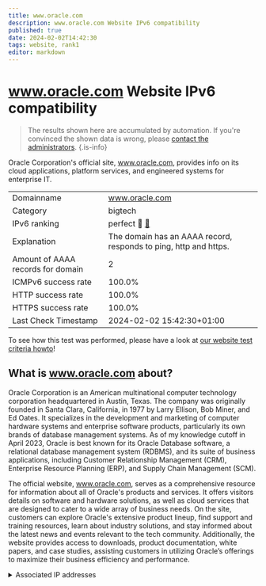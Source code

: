 ```yaml
---
title: www.oracle.com
description: www.oracle.com Website IPv6 compatibility
published: true
date: 2024-02-02T14:42:30
tags: website, rank1
editor: markdown
---
```


# www.oracle.com Website IPv6 compatibility

> The results shown here are accumulated by automation. If you're convinced the shown data is wrong, please [contact the administrators](/howto/chat). 
{.is-info}

Oracle Corporation's official site, www.oracle.com, provides info on its cloud applications, platform services, and engineered systems for enterprise IT.


|   |   |
| - | - |
| Domainname | www.oracle.com
| Category | bigtech |
| IPv6 ranking | perfect :1st_place_medal: [🔗](/howto/ranking) |
| Explanation | The domain has an AAAA record, responds to ping, http and https. |
| Amount of AAAA records for domain | 2 |
| ICMPv6 success rate | 100.0%|
| HTTP success rate | 100.0% |
| HTTPS success rate | 100.0% |
| Last Check Timestamp | 2024-02-02 15:42:30+01:00 |

To see how this test was performed, please have a look at [our website test criteria howto](/howto/testcriteria/website)!


## What is www.oracle.com about?
Oracle Corporation is an American multinational computer technology corporation headquartered in Austin, Texas. The company was originally founded in Santa Clara, California, in 1977 by Larry Ellison, Bob Miner, and Ed Oates. It specializes in the development and marketing of computer hardware systems and enterprise software products, particularly its own brands of database management systems. As of my knowledge cutoff in April 2023, Oracle is best known for its Oracle Database software, a relational database management system (RDBMS), and its suite of business applications, including Customer Relationship Management (CRM), Enterprise Resource Planning (ERP), and Supply Chain Management (SCM).

The official website, www.oracle.com, serves as a comprehensive resource for information about all of Oracle's products and services. It offers visitors details on software and hardware solutions, as well as cloud services that are designed to cater to a wide array of business needs. On the site, customers can explore Oracle's extensive product lineup, find support and training resources, learn about industry solutions, and stay informed about the latest news and events relevant to the tech community. Additionally, the website provides access to downloads, product documentation, white papers, and case studies, assisting customers in utilizing Oracle’s offerings to maximize their business efficiency and performance.



<details>
<summary>Associated IP addresses</summary>

2a02:26f0:280:4aa::a15

2a02:26f0:280:489::a15

</details>
